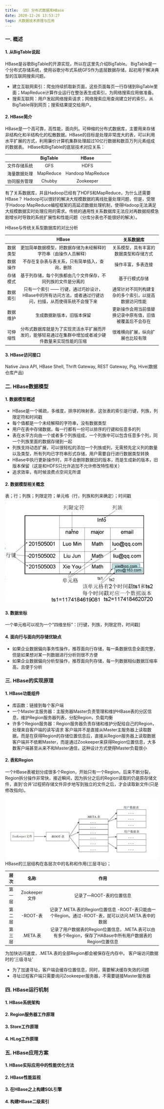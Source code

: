 ```yaml
---
title: （四）分布式数据库HBase
date: 2020-12-26 13:53:27
tags: 大数据技术原理与应用
---
```


### 一. 概述

#### 1. 从BigTable说起
HBase是谷歌BigTable的开源实现，所以在这里先介绍BigTable。
BigTable是一个分布式存储系统，使用谷歌分布式系统GFS作为底层数据存储，起初用于解决典型的互联网搜索问题。
- 建立互联网索引：爬虫持续抓取新页面，这些页面每页一行存储到BigTable里面；MapReduce计算作业运行在整张表生成索引，为网络搜索应用做准备。
- 搜索互联网：用户发起网络搜索请求；网络搜索应用查询建立好的索引，从BigTable得到网页；搜索结果提交给用户。

#### 2. HBase简介
HBase是一个高可靠，高性能，面向列。可伸缩的分布式数据库，主要用来存储非结构化和半结构化的松散数据。HBase的目标是处理非常庞大的表，可以利用水平扩展的方式，利用廉价计算机集群处理超过10亿行数据和数百万列元素组成的数据表。
HBase和BigTable的底层技术对应关系：

|  | BigTable | HBase |
| :-----: | :-----: | :-----: |
| 文件存储系统 | GFS | HDFS |
| 海量数据处理 | MapReduce | Handoop MapReduce |
| 协同服务管理 | Chubby | Zookeeper |

有了关系数据库，并且Hadoop已经有了HDFS和MapReduce，为什么还需要HBase？
Hadoop可以很好的解决大规模数据的离线批量处理问题，但是，受限于Hadoop MapReduce编程框架的高延迟数据处理机制，使得Hadoop无法满足大规模数据实时处理应用的需求。传统的通用性关系数据库无法应对再数据规模急剧增长时导致的系统扩展性和性能问题（分库分表也不能很好的解决）。

HBase与传统关系型数据库的对比分析

||HBase|关系数据库
|:-----:|:-----:|:-----:
|数据类型|更加简单数据模型，把数据存储为未经解释的字符串（由操作人员解释）|关系模型，具有丰富的数据类型和存储方式|
|数据操作|不存在复杂表与表关系，只有简单插入，查询，删除|操作丰富，多表连接|
|存储模式|基于列存储，每个列族都由几个文件保存，不同列族的文件是分离的|基于行模式存储|
|数据索引|只有一个索引 —— 行键，通过巧妙设计，HBase中的所有访问方法，或者通过行键访问，扫描，从而使得系统不会慢下来|通常针对不同列构建复杂的多个索引，以提高数据访问性能|
|数据维护|生成数据新版本，旧版本保留|更新操作会用当前值替换记录中原有值，旧值被覆盖后不会存在|
|可伸缩性|分布式数据库就是为了实现灵活水平扩展而开发的，能够轻易通过在集群中增加或者减少硬件数量来实现性能的压缩|很难横向扩展，纵向扩展也比较有限|

#### 3. HBase访问接口
Native Java API, HBase Shell, Thrift Gateway, REST Gateway, Pig, Hive(数据仓库产品)

### 二. HBase数据模型

#### 1. 数据模型概述
- HBase是一个稀疏，多维度，排序的映射表，这张表的索引是行键，列族，列限定符和时间戳
- 每个值都是一个未经解释的字符串，没有数据类型
- 用户在表中存储数据，每一行都有一份可以排序的行键和任意多的列
- 表在水平方向由一个或者多个列族组成，一个列族中可以包含任意多个列，同一个列族里面的数据存储到一起
- 列族支持动态扩展，可以很轻松的添加一个列族或列，无需预先定义列的数量以及类型，所有列均已字符串形式存储，用户需要自行进行数据类型转换
- HBase中执行更新操作时，并不会删除数据旧的版本，而是生成新的版本，旧版本保留（这是和HDFS只允许追加不允许修改特性相关）
- 追求效率，有时候浪费点空间无所谓

#### 2. 数据模型相关概念

表；行；列族；列限定符；单元格（行，列族和列来确定）；时间戳
![](/images/大数据概述/数据模型.jpg)

#### 3. 数据坐标
一个单元格可以视为一个“四维坐标”：[行键，列族，列限定符，时间戳]

#### 4. 面向行与面向列存储优缺点
- 如果企业数据偏向事务性操作，推荐面向行存储，每一条数据信息全面完整，但是如果想对某一列数据进行分析则很不方便
- 如果企业数据偏向分析型操作，推荐面向列存储，每一列数据相似数据压缩率高，且便于分析

### 三. HBase的实现原理

#### 1. HBase功能组件
- 库函数：链接到每个客户端
- 一个Master主服务器：主服务器Master负责管理和维护HBase表的分区信息，维护Region服务器列表，分配Region，负载均衡
- 许多个Region服务器：Region服务器负责存储和维护分配给自己的Region，处理来自客户端的读写请求
客户端并不是直接从Master主服务器上读取数据，而是在获得Region的存储位置信息后，直接从Region服务器上读取数据
客户端并不依赖Master，而是通过Zookeeper来获得Region位置信息，大多数客户端甚至从来不和Master通信，这种设计方式使得Master负载很小

#### 2. 表和Region
一个HBase表被划分成很多个Region，开始只有一个Region，后来不断分裂，Region拆分操作非常快，接近瞬间，因为拆分之后的Region读取的仍是原存储文件，直到‘合并’过程把存储文件异步地写到独立的文件之后，才会读取新文件(只是修改指向)。

![](/images/大数据概述/三级寻址.jpg)
HBase的三层结构在各层次中的名称和作用(三层寻址)；

层次|名称|作用
:-----:|:-----:|:-----:
第一层|Zookeeper文件|记录了—ROOT-表的位置信息
第二层|-ROOT-表|记录了.META.表的Region位置信息 -ROOT-表只能由一个Region。通过-ROOT-表，就可以访问.META.表中的数据
第三层|.META.表|记录了用户数据表的Region位置信息，.META.表可以由有多个Region，保存了HABase中所有用户数据表的Region位置信息

为加快访问速度，.META.表的全部Region都会被保存在内存中。
客户端访问数据时的‘三级寻址’
- 为了加速寻址，客户端会缓存位置信息，同时，需要解决缓存失效的问题
- 寻址过程客户端只需要询问Zookeeper服务器，不需要链接Master服务器

### 四. HBase运行机制

#### 1. HBase系统架构

#### 2. Region服务器工作原理

#### 3. Store工作原理

#### 4. HLog工作原理



### 五. HBase应用方案

#### 1. HBase实际应用中的性能优化方法

#### 2. HBase性能监视

#### 3. 在HBase之上构建SQL引擎

#### 4. 构建HBase二级索引
